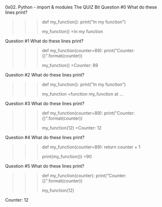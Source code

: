 0x02. Python - import & modules
The QUIZ Bit
Question #0
What do these lines print?

>>> def my_function():
>>>     print("In my function")
>>>
>>> my_function()
=In my function

Question #1
What do these lines print?

>>> def my_function(counter=89):
>>>     print("Counter: {}".format(counter))
>>>
>>> my_function()
=Counter: 89

Question #2
What do these lines print?

>>> def my_function():
>>>     print("In my function")
>>>
>>> my_function
=function my_function at …

Question #3
What do these lines print?

>>> def my_function(counter=89):
>>>     print("Counter: {}".format(counter))
>>>
>>> my_function(12)
=Counter: 12

Question #4
What do these lines print?

>>> def my_function(counter=89):
>>>     return counter + 1
>>>
>>> print(my_function())
=90

Question #5
What do these lines print?

>>> def my_function(counter):
>>>     print("Counter: {}".format(counter))
>>>
>>> my_function(12)

Counter: 12




